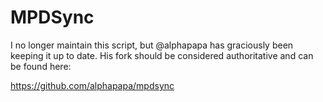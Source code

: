 # MPDSync

I no longer maintain this script, but @alphapapa has graciously been
keeping it up to date. His fork should be considered authoritative
and can be found here:

https://github.com/alphapapa/mpdsync
